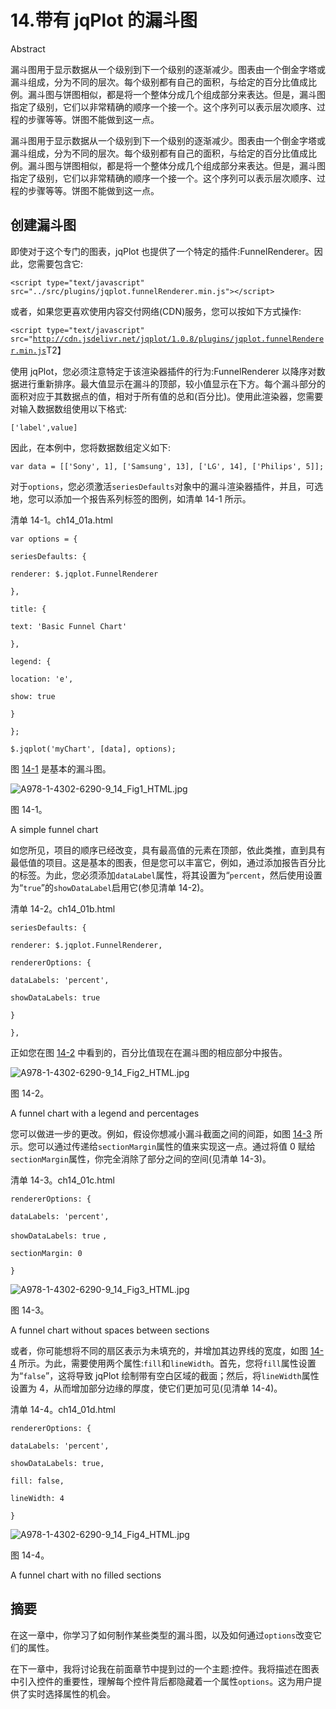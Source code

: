 # 14.带有 jqPlot 的漏斗图

Abstract

漏斗图用于显示数据从一个级别到下一个级别的逐渐减少。图表由一个倒金字塔或漏斗组成，分为不同的层次。每个级别都有自己的面积，与给定的百分比值成比例。漏斗图与饼图相似，都是将一个整体分成几个组成部分来表达。但是，漏斗图指定了级别，它们以非常精确的顺序一个接一个。这个序列可以表示层次顺序、过程的步骤等等。饼图不能做到这一点。

漏斗图用于显示数据从一个级别到下一个级别的逐渐减少。图表由一个倒金字塔或漏斗组成，分为不同的层次。每个级别都有自己的面积，与给定的百分比值成比例。漏斗图与饼图相似，都是将一个整体分成几个组成部分来表达。但是，漏斗图指定了级别，它们以非常精确的顺序一个接一个。这个序列可以表示层次顺序、过程的步骤等等。饼图不能做到这一点。

## 创建漏斗图

即使对于这个专门的图表，jqPlot 也提供了一个特定的插件:FunnelRenderer。因此，您需要包含它:

`<script type="text/javascript" src="../src/plugins/jqplot.funnelRenderer.min.js"></script>`

或者，如果您更喜欢使用内容交付网络(CDN)服务，您可以按如下方式操作:

`<script type="text/javascript" src="`[`http://cdn.jsdelivr.net/jqplot/1.0.8/plugins/jqplot.funnelRenderer.min.js`](http://cdn.jsdelivr.net/jqplot/1.0.8/plugins/jqplot.funnelRenderer.min.js)T2】

使用 jqPlot，您必须注意特定于该渲染器插件的行为:FunnelRenderer 以降序对数据进行重新排序。最大值显示在漏斗的顶部，较小值显示在下方。每个漏斗部分的面积对应于其数据点的值，相对于所有值的总和(百分比)。使用此渲染器，您需要对输入数据数组使用以下格式:

`['label',value]`

因此，在本例中，您将数据数组定义如下:

`var data = [['Sony', 1], ['Samsung', 13], ['LG', 14], ['Philips', 5]];`

对于`options`，您必须激活`seriesDefaults`对象中的漏斗渲染器插件，并且，可选地，您可以添加一个报告系列标签的图例，如清单 14-1 所示。

清单 14-1。ch14_01a.html

`var options = {`

`seriesDefaults: {`

`renderer: $.jqplot.FunnelRenderer`

`},`

`title: {`

`text: 'Basic Funnel Chart'`

`},`

`legend: {`

`location: 'e',`

`show: true`

`}`

`};`

`$.jqplot('myChart', [data], options);`

图 [14-1](#Fig1) 是基本的漏斗图。

![A978-1-4302-6290-9_14_Fig1_HTML.jpg](A978-1-4302-6290-9_14_Fig1_HTML.jpg)

图 14-1。

A simple funnel chart

如您所见，项目的顺序已经改变，具有最高值的元素在顶部，依此类推，直到具有最低值的项目。这是基本的图表，但是您可以丰富它，例如，通过添加报告百分比的标签。为此，您必须添加`dataLabel`属性，将其设置为“`percent`，然后使用设置为“`true`”的`showDataLabel`启用它(参见清单 14-2)。

清单 14-2。ch14_01b.html

`seriesDefaults: {`

`renderer: $.jqplot.FunnelRenderer,`

`rendererOptions: {`

`dataLabels: 'percent',`

`showDataLabels: true`

`}`

`},`

正如您在图 [14-2](#Fig2) 中看到的，百分比值现在在漏斗图的相应部分中报告。

![A978-1-4302-6290-9_14_Fig2_HTML.jpg](A978-1-4302-6290-9_14_Fig2_HTML.jpg)

图 14-2。

A funnel chart with a legend and percentages

您可以做进一步的更改。例如，假设你想减小漏斗截面之间的间距，如图 [14-3](#Fig3) 所示。您可以通过传递给`sectionMargin`属性的值来实现这一点。通过将值 0 赋给`sectionMargin`属性，你完全消除了部分之间的空间(见清单 14-3)。

清单 14-3。ch14_01c.html

`rendererOptions: {`

`dataLabels: 'percent',`

`showDataLabels: true` `,`

`sectionMargin: 0`

`}`

![A978-1-4302-6290-9_14_Fig3_HTML.jpg](A978-1-4302-6290-9_14_Fig3_HTML.jpg)

图 14-3。

A funnel chart without spaces between sections

或者，你可能想将不同的扇区表示为未填充的，并增加其边界线的宽度，如图 [14-4](#Fig4) 所示。为此，需要使用两个属性:`fill`和`lineWidth`。首先，您将`fill`属性设置为“`false`”，这将导致 jqPlot 绘制带有空白区域的截面；然后，将`lineWidth`属性设置为 4，从而增加部分边缘的厚度，使它们更加可见(见清单 14-4)。

清单 14-4。ch14_01d.html

`rendererOptions: {`

`dataLabels: 'percent',`

`showDataLabels: true,`

`fill: false,`

`lineWidth: 4`

`}`

![A978-1-4302-6290-9_14_Fig4_HTML.jpg](A978-1-4302-6290-9_14_Fig4_HTML.jpg)

图 14-4。

A funnel chart with no filled sections

## 摘要

在这一章中，你学习了如何制作某些类型的漏斗图，以及如何通过`options`改变它们的属性。

在下一章中，我将讨论我在前面章节中提到过的一个主题:控件。我将描述在图表中引入控件的重要性，理解每个控件背后都隐藏着一个属性`options`。这为用户提供了实时选择属性的机会。